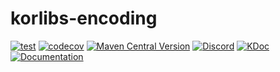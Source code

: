 # korlibs-encoding

<!-- BADGES -->
[![test](https://github.com/korlibs/korlibs-encoding/actions/workflows/TEST.yml/badge.svg)](https://github.com/korlibs/korlibs-encoding/actions/workflows/TEST.yml)
[![codecov](https://codecov.io/gh/korlibs/korlibs-encoding/graph/badge.svg)](https://codecov.io/gh/korlibs/korlibs-encoding)
[![Maven Central Version](https://img.shields.io/maven-central/v/com.soywiz/korlibs-encoding)](https://central.sonatype.com/artifact/com.soywiz/korlibs-encoding)
[![Discord](https://img.shields.io/discord/728582275884908604?logo=discord&label=Discord)](https://discord.korge.org/)
[![KDoc](https://img.shields.io/badge/docs-kdoc-blue)](https://korlibs.github.io/korlibs-encoding/)
[![Documentation](https://img.shields.io/badge/docs-documentation-purple)](https://docs.korge.org/encoding/)
<!-- /BADGES -->
